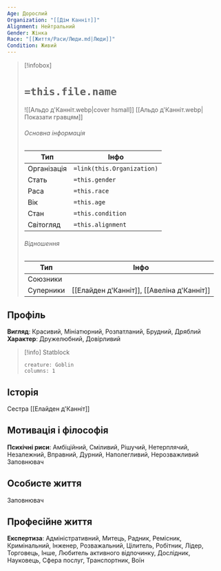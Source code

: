 ```yaml
---
Age: Дорослий
Organization: "[[Дім Канніт]]"
Alignment: Нейтральний
Gender: Жінка
Race: "[[Життя/Раси/Люди.md|Люди]]"
Condition: Живий
---
```

> [!infobox]
> # `=this.file.name`
> ![[Альдо д'Канніт.webp|cover hsmall]]
> [[Альдо д'Канніт.webp|Показати гравцям]]
> ###### Основна інформація
> Тип | Інфо |
> ---|---|
> Організація | `=link(this.Organization)` |
> Стать | `=this.gender` |
> Раса | `=this.race` |
> Вік | `=this.age` |
> Стан | `=this.condition` |
> Світогляд | `=this.alignment` |
> ###### Відношення
> Тип | Інфо |
> ---|---|
> Союзники |  |
> Суперники | [[Елайден д'Канніт]], [[Авеліна д'Канніт]] |

## Профіль
**Вигляд**: Красивий, Мініатюрний, Розпатланий, Брудний, Дряблий
**Характер**: Дружелюбний, Довірливий

> [!info] Statblock
> ```statblock
> creature: Goblin
> columns: 1
> ```

## Історія
Сестра [[Елайден д'Канніт]]
## Мотивація і філософія
**Психічні риси**: Амбіційний, Сміливий, Рішучий, Нетерплячий, Незалежний, Вправний, Дурний, Наполегливий, Нерозважливий
Заповнювач
## Особисте життя
Заповнювач
## Професійне життя
**Експертиза**: Адміністративний, Митець, Радник, Ремісник, Кримінальний, Інженер, Розважальний, Цілитель, Робітник, Лідер, Торговець, Інше, Любитель активного відпочинку, Дослідник, Науковець, Сфера послуг, Транспортник, Воїн